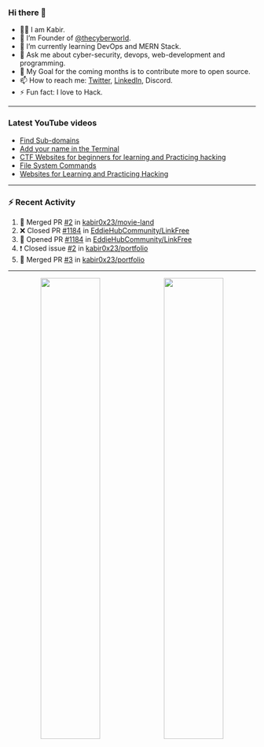 ### Hi there 👋
- 👨‍💻 I am Kabir.
- 🔭 I’m Founder of [@thecyberworld](https://github.com/thecyberworld).
- 🌱 I’m currently learning DevOps and MERN Stack.
- 💬 Ask me about cyber-security, devops, web-development and programming.
- 🥅 My Goal for the coming months is to contribute more to open source.
- 📫 How to reach me: [Twitter](https://www.twitter.com/kabir0x23), [LinkedIn](https://Linkedin.com/in/kabir0x23/), Discord.
- ⚡ Fun fact: I love to Hack.
 
<!-- --- -->
<!-- ## 🤝 Connect with me:

<a href="https://www.linkedin.com/in/kabir0x23/"><img align="left" src="images/linkedin.png" alt="Kabir | LinkedIn" width="42px"/></a>
<a href="https://twitter.com/kabir0x23"><img align="left" src="images/twitter.png" alt="Kabir | Twitter" width="42px"/></a>
<br />
<br />
 -->

---

### Latest YouTube videos
<!-- YOUTUBE-VIDEOS-LIST:START -->
- [Find Sub-domains](https://www.youtube.com/watch?v=pthWoAV6Hk8)
- [Add your name in the Terminal](https://www.youtube.com/watch?v=pVGW-wuBhhY)
- [CTF Websites for beginners for learning and Practicing hacking](https://www.youtube.com/watch?v=FPa6yKMrvjw)
- [File System Commands](https://www.youtube.com/watch?v=ONUk5S6_QwM)
- [Websites for Learning and Practicing Hacking](https://www.youtube.com/watch?v=fAGc5C_9kiI)
<!-- YOUTUBE-VIDEOS-LIST:END -->

---

### :zap: Recent Activity
<!--START_SECTION:activity-->
1. 🎉 Merged PR [#2](https://github.com/kabir0x23/movie-land/pull/2) in [kabir0x23/movie-land](https://github.com/kabir0x23/movie-land)
2. ❌ Closed PR [#1184](https://github.com/EddieHubCommunity/LinkFree/pull/1184) in [EddieHubCommunity/LinkFree](https://github.com/EddieHubCommunity/LinkFree)
3. 💪 Opened PR [#1184](https://github.com/EddieHubCommunity/LinkFree/pull/1184) in [EddieHubCommunity/LinkFree](https://github.com/EddieHubCommunity/LinkFree)
4. ❗️ Closed issue [#2](https://github.com/kabir0x23/portfolio/issues/2) in [kabir0x23/portfolio](https://github.com/kabir0x23/portfolio)
5. 🎉 Merged PR [#3](https://github.com/kabir0x23/portfolio/pull/3) in [kabir0x23/portfolio](https://github.com/kabir0x23/portfolio)
<!--END_SECTION:activity-->

---

<p align="center">
  <img width="49%" src="https://github-readme-stats.vercel.app/api?username=kabir0x23&count_private=true&theme=dark&show_icons=true" />
  <img width="49%" src="https://github-readme-streak-stats.herokuapp.com/?user=kabir0x23&theme=dark&count_private=true" />
</p>

<!-- ---

<p align = "center">
 <img width="99%" src="https://activity-graph.herokuapp.com/graph?username=kabir0x23&theme=xcode">
</p>  
 -->
